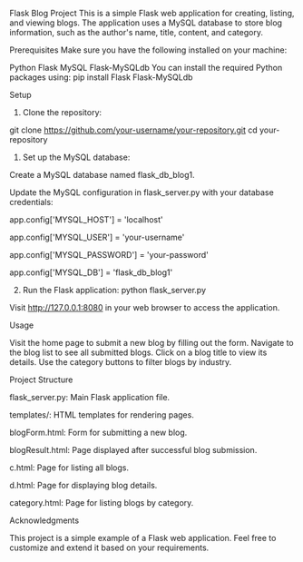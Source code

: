 Flask Blog Project
This is a simple Flask web application for creating, listing, and viewing blogs. The application uses a MySQL database to store blog information, such as the author's name, title, content, and category.

Prerequisites
Make sure you have the following installed on your machine:

Python
Flask
MySQL
Flask-MySQLdb
You can install the required Python packages using:
pip install Flask Flask-MySQLdb


Setup
1. Clone the repository:

git clone https://github.com/your-username/your-repository.git
cd your-repository

1. Set up the MySQL database:

Create a MySQL database named flask_db_blog1.

Update the MySQL configuration in flask_server.py with your database credentials:

app.config['MYSQL_HOST'] = 'localhost'

app.config['MYSQL_USER'] = 'your-username'

app.config['MYSQL_PASSWORD'] = 'your-password'

app.config['MYSQL_DB'] = 'flask_db_blog1'


2. Run the Flask application:
python flask_server.py

Visit http://127.0.0.1:8080 in your web browser to access the application.

Usage

Visit the home page to submit a new blog by filling out the form.
Navigate to the blog list to see all submitted blogs.
Click on a blog title to view its details.
Use the category buttons to filter blogs by industry.

Project Structure

flask_server.py: Main Flask application file.

templates/: HTML templates for rendering pages.

blogForm.html: Form for submitting a new blog.

blogResult.html: Page displayed after successful blog submission.

c.html: Page for listing all blogs.

d.html: Page for displaying blog details.

category.html: Page for listing blogs by category.


Acknowledgments

This project is a simple example of a Flask web application. Feel free to customize and extend it based on your requirements.
